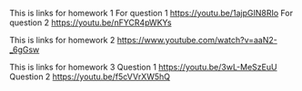 This is links for homework 1
  For question 1
      https://youtu.be/1ajpGIN8RIo
  For question 2
      https://youtu.be/nFYCR4pWKYs
      
This is links for homework 2
https://www.youtube.com/watch?v=aaN2-_6gGsw

This is links for homework 3
Question 1
  https://youtu.be/3wL-MeSzEuU
Question 2
  https://youtu.be/f5cVVrXW5hQ
